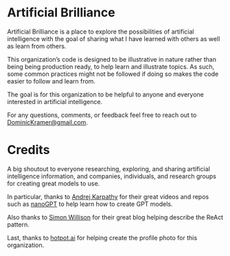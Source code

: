 # Artificial Brilliance

Artificial Brilliance is a place to explore the possibilities of artificial intelligence with the goal of sharing what I have learned with others as well as learn from others.

This organization’s code is designed to be illustrative in nature rather than being being production ready, to help learn and illustrate topics. As such, some common practices might not be followed if doing so makes the code easier to follow and learn from.

The goal is for this organization to be helpful to anyone and everyone interested in artificial intelligence.

For any questions, comments, or feedback feel free to reach out to DominicKramer@gmail.com.

# Credits

A big shoutout to everyone researching, exploring, and sharing artificial intelligence information, and companies, individuals, and research groups for creating great models to use.

In particular, thanks to [Andrej Karpathy](http://karpathy.github.io/)
for their great videos and repos such as [nanoGPT](https://github.com/karpathy/nanoGPT) to help learn how to create GPT models.

Also thanks to [Simon Willison](https://til.simonwillison.net/llms/python-react-pattern) for their great blog helping describe the ReAct pattern.

Last, thanks to [hotpot.ai](https://hotpot.ai/art-generator) for helping create the profile photo for this organization.
